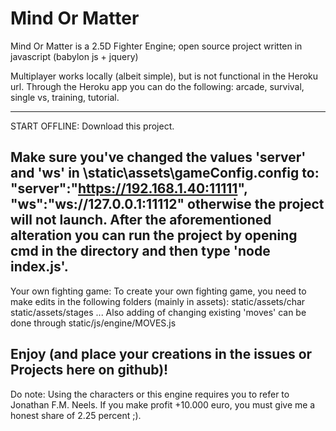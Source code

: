 # Mind Or Matter
Mind Or Matter is a 2.5D Fighter Engine; open source project written in javascript (babylon js + jquery)

Multiplayer works locally (albeit simple), but is not functional in the Heroku url. 
Through the Heroku app you can do the following: arcade, survival, single vs, training, tutorial. 

----------------------------------------------
START OFFLINE: 
Download this project. 

Make sure you've changed the values 'server' and 'ws' in \static\assets\gameConfig.config to: 
"server":"https://192.168.1.40:11111", 
"ws":"ws://127.0.0.1:11112"
otherwise the project will not launch. 
After the aforementioned alteration you can run the project by opening cmd in the directory and then type 'node index.js'.
----------------------------------------------
Your own fighting game:
To create your own fighting game, you need to make edits in the following folders (mainly in assets): 
static/assets/char
static/assets/stages
...
Also adding of changing existing 'moves' can be done through static/js/engine/MOVES.js

Enjoy (and place your creations in the issues or Projects here on github)! 
----------------------------------------------



Do note: 
Using the characters or this engine requires you to refer to Jonathan F.M. Neels. 
If you make profit +10.000 euro, you must give me a honest share of 2.25 percent ;).
